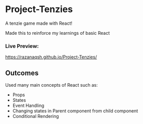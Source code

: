 # Project-Tenzies

A tenzie game made with React!

Made this to reinforce my learnings of basic React

### Live Preview:

https://razanaqsh.github.io/Project-Tenzies/

## Outcomes

Used many main concepts of React such as:

- Props
- States
- Event Handling
- Changing states in Parent component from child component
- Conditional Rendering
